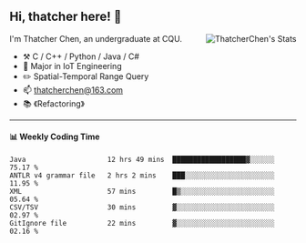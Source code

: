 ## Hi, thatcher here! :wave:

<img align="right" src="https://github-readme-stats.vercel.app/api?username=thatcherchen&title_color=333&text_color=777" alt="ThatcherChen's Stats" >

I'm Thatcher Chen, an undergraduate at CQU.

- :hammer_and_pick:  C / C++ / Python / Java / C# 
- :seedling:  Major in IoT Engineering
- :pencil2:  Spatial-Temporal Range Query
- :mailbox: thatcherchen@163.com
- :books: 《Refactoring》

---

#### :bar_chart: Weekly Coding Time

<!--START_SECTION:waka-->

```text
Java                    12 hrs 49 mins  ██████████████████▓░░░░░░   75.17 %
ANTLR v4 grammar file   2 hrs 2 mins    ███░░░░░░░░░░░░░░░░░░░░░░   11.95 %
XML                     57 mins         █▒░░░░░░░░░░░░░░░░░░░░░░░   05.64 %
CSV/TSV                 30 mins         ▓░░░░░░░░░░░░░░░░░░░░░░░░   02.97 %
GitIgnore file          22 mins         ▓░░░░░░░░░░░░░░░░░░░░░░░░   02.16 %
```

<!--END_SECTION:waka-->
